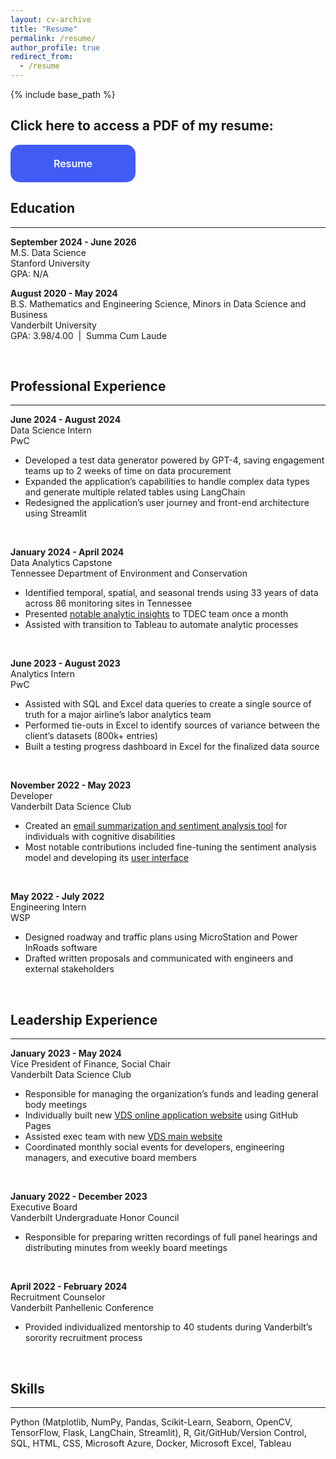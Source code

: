 ```yaml
---
layout: cv-archive
title: "Resume"
permalink: /resume/
author_profile: true
redirect_from:
  - /resume
---
```


<style>
a.uline {text-decoration:underline;}
</style>

{% include base_path %}

## Click here to access a PDF of my resume:

<style type="text/css">
.button-28 {
  appearance: none;
  background-color: #405cf5;
  border: 2px solid #405cf5;
  border-radius: 15px;
  box-sizing: border-box;
  color: #fff;
  cursor: pointer;
  display: inline-block;
  font-family: Roobert,-apple-system,BlinkMacSystemFont,"Segoe UI",Helvetica,Arial,sans-serif,"Apple Color Emoji","Segoe UI Emoji","Segoe UI Symbol";
  font-size: 16px;
  font-weight: 600;
  line-height: normal;
  margin: 0;
  min-height: 60px;
  min-width: 0;
  outline: none;
  padding: 16px 24px;
  text-align: center;
  text-decoration: none;
  transition: all 300ms cubic-bezier(.23, 1, 0.32, 1);
  user-select: none;
  -webkit-user-select: none;
  touch-action: manipulation;
  width: 200px;
  will-change: transform;
}

.button-28:disabled {
  pointer-events: none;
}

.button-28:hover {
  color: #3B3B3B;
  background-color: transparent;
}

.button-28:active {
  box-shadow: none;
}
</style>


<a href="../files/Brooke M Stevens CV August 2024.pdf" target="_blank" rel="noopener noreferrer">
  <button class="button-28" role="button">Resume</button>
</a>

<br>


## Education
---
**September 2024 - June 2026**<br>
M.S. Data Science<br>
Stanford University<br>
GPA: N/A<br>

**August 2020 - May 2024**<br>
B.S. Mathematics and Engineering Science, Minors in Data Science and Business<br>
Vanderbilt University<br>
GPA: 3.98/4.00  |  Summa Cum Laude

<br>


## Professional Experience
---

**June 2024 - August 2024**<br>
Data Science Intern<br>
PwC<br>
<ul><li>Developed a test data generator powered by GPT-4, saving engagement teams up to 2 weeks of time on data procurement</li>
<li>Expanded the application’s capabilities to handle complex data types and generate multiple related tables using LangChain</li>
<li>Redesigned the application’s user journey and front-end architecture using Streamlit</li></ul><br>

**January 2024 - April 2024**<br>
Data Analytics Capstone<br>
Tennessee Department of Environment and Conservation<br>
<ul><li>Identified temporal, spatial, and seasonal trends using 33 years of data across 86 monitoring sites in Tennessee</li>
<li>Presented <a href="https://drive.google.com/file/d/1s-SttaiNr4K9fc6h9-gWHgiYAWPm7o6x/view?usp=sharing" target="_blank" rel="noopener noreferrer">notable analytic insights</a> to TDEC team once a month</li>
<li>Assisted with transition to Tableau to automate analytic processes</li></ul><br>

**June 2023 - August 2023**<br>
Analytics Intern<br>
PwC<br>
<ul><li>Assisted with SQL and Excel data queries to create a single source of truth for a major airline’s labor analytics team</li>
<li>Performed tie-outs in Excel to identify sources of variance between the client’s datasets (800k+ entries)</li>
<li>Built a testing progress dashboard in Excel for the finalized data source</li></ul><br>

**November 2022 - May 2023**<br>
Developer<br>
Vanderbilt Data Science Club<br>
<ul><li>Created an <a href="https://drive.google.com/file/d/1EKIKc_6ZSj1BTgPF4sinpLFc7U0ptm4K/view?usp=sharing" target="_blank" rel="noopener noreferrer">email summarization and sentiment analysis tool</a> for individuals with cognitive disabilities</li>
<li>Most notable contributions included fine-tuning the sentiment analysis model and developing its <a href="https://drive.google.com/file/d/170Y31_6oocN9isx6AQFvJZlF1y78FOJR/view?usp=sharing" target="_blank" rel="noopener noreferrer">user interface</a></li></ul><br>

**May 2022 - July 2022**<br>
Engineering Intern<br>
WSP<br>
<ul><li>Designed roadway and traffic plans using MicroStation and Power InRoads software</li>
<li>Drafted written proposals and communicated with engineers and external stakeholders</li></ul><br>


## Leadership Experience
---

**January 2023 - May 2024**<br>
Vice President of Finance, Social Chair<br>
Vanderbilt Data Science Club<br>
<ul><li>Responsible for managing the organization’s funds and leading general body meetings</li>
<li>Individually built new <a href="https://vandydatascience-internal.github.io/" target="_blank" rel="noopener noreferrer">VDS online application website</a> using GitHub Pages</li>
<li> Assisted exec team with new <a href="https://vandy-data-science.netlify.app/" target="_blank" rel="noopener noreferrer">VDS main website</a></li>
<li>Coordinated monthly social events for developers, engineering managers, and executive board members</li></ul><br>

**January 2022 - December 2023**<br>
Executive Board<br>
Vanderbilt Undergraduate Honor Council<br>
<ul><li>Responsible for preparing written recordings of full panel hearings and distributing minutes from weekly board meetings</li></ul><br>

**April 2022 - February 2024**<br>
Recruitment Counselor<br>
Vanderbilt Panhellenic Conference<br>
<ul><li>Provided individualized mentorship to 40 students during Vanderbilt’s sorority recruitment process</li></ul><br>


## Skills
---
Python (Matplotlib, NumPy, Pandas, Scikit-Learn, Seaborn, OpenCV, TensorFlow, Flask, LangChain, Streamlit), R, Git/GitHub/Version Control, SQL, HTML, CSS, Microsoft Azure, Docker, Microsoft Excel, Tableau<br>

